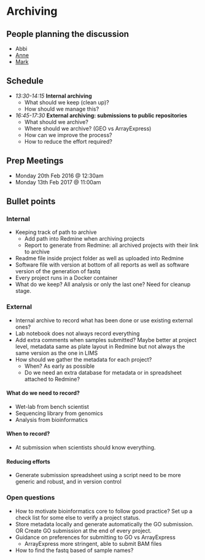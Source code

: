 # Archiving

## People planning the discussion
- Abbi
- [Anne](https://github.com/pajanne)
- [Mark](https://github.com/markdunning)

## Schedule
- *13:30-14:15* **Internal archiving**
  - What should we keep (clean up)?
  - How should we manage this?
- *16:45-17:30* **External archiving: submissions to public repositories**
  - What should we archive?
  - Where should we archive? (GEO vs ArrayExpress)
  - How can we improve the process?
  - How to reduce the effort required?

## Prep Meetings
- Monday 20th Feb 2016 @ 12:30am
- Monday 13th Feb 2017 @ 11:00am

## Bullet points
### Internal
- Keeping track of path to archive
  - Add path into Redmine when archiving projects
  - Report to generate from Redmine: all archived projects with their link to archive
- Readme file inside project folder as well as uploaded into Redmine
- Software file with version at bottom of all reports as well as software version of the generation of fastq
- Every project runs in a Docker container
- What do we keep? All analysis or only the last one? Need for cleanup stage.

### External
- Internal archive to record what has been done or use existing external ones?
- Lab notebook does not always record everything
- Add extra comments when samples submitted? Maybe better at project level, metadata same as plate layout in Redmine but not always the same version as the one in LIMS
- How should we gather the metadata for each project?
  - When? As early as possible
  - Do we need an extra database for metadata or in spreadsheet attached to Redmine?

#### What do we need to record?
- Wet-lab from bench scientist
- Sequencing library from genomics
- Analysis from bioinformatics

#### When to record?
- At submission when scientists should know everything.

#### Reducing efforts
- Generate submission spreadsheet using a script need to be more generic and robust, and in version control

### Open questions
- How to motivate bioinformatics core to follow good practice? Set up a check list for some else to verify a project status.
- Store metadata locally and generate automatically the GO submission. OR Create GO submission at the end of every project.
- Guidance on preferences for submitting to GO vs ArrayExpress
  - ArrayExpress more stringent, able to submit BAM files
- How to find the fastq based of sample names?
